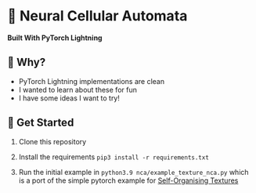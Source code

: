 # 🦠 Neural Cellular Automata
**Built With PyTorch Lightning**

## 🔬 Why?

- PyTorch Lightning implementations are clean
- I wanted to learn about these for fun
- I have some ideas I want to try!

## 🧪 Get Started

1. Clone this repository

2. Install the requirements `pip3 install -r requirements.txt`

3. Run the initial example in `python3.9 nca/example_texture_nca.py` which is a port of the
   simple pytorch example for [Self-Organising Textures](https://distill.pub/selforg/2021/textures/)

